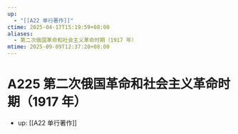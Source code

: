 ```yaml
---
up:
  - "[[A22 单行著作]]"
ctime: 2025-04-17T15:19:59+08:00
aliases:
  - 第二次俄国革命和社会主义革命时期（1917 年）
mtime: 2025-09-09T12:37:20+08:00
---
```


# A225 第二次俄国革命和社会主义革命时期（1917 年）

- up: [[A22 单行著作]]
